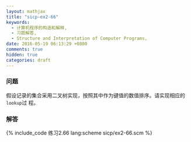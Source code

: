```yaml
---
layout: mathjax
title: "sicp-ex2-66"
keywords:
  - 计算机程序的构造和解释,
  - 习题解答,
  - Structure and Interpretation of Computer Programs,
date: 2016-05-19 06:13:29 +0800
comments: true
hidden: true
categories: draft
---
```


### 问题

假设记录的集合采用二叉树实现，按照其中作为键值的数值排序。请实现相应的`lookup`过
程。

### 解答

{% include_code 练习2.66 lang:scheme sicp/ex2-66.scm %}
